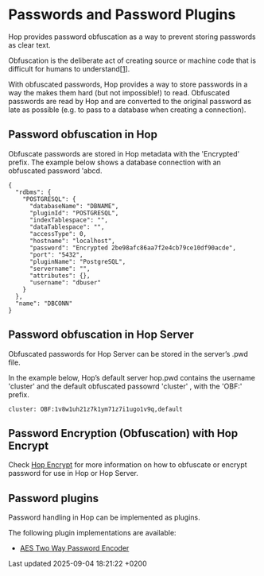 <div id="header">

# Passwords and Password Plugins

</div>

<div id="content">

<div id="preamble">

<div class="sectionbody">

<div class="paragraph">

Hop provides password obfuscation as a way to prevent storing passwords as clear text.

</div>

<div class="paragraph">

Obfuscation is the deliberate act of creating source or machine code that is difficult for humans to understand\[[1](https://en.wikipedia.org/wiki/Obfuscation_\(software\))\].

</div>

<div class="paragraph">

With obfuscated passwords, Hop provides a way to store passwords in a way the makes them hard (but not impossible\!) to read. Obfuscated passwords are read by Hop and are converted to the original password as late as possible (e.g. to pass to a database when creating a connection).

</div>

</div>

</div>

<div class="sect1">

## Password obfuscation in Hop

<div class="sectionbody">

<div class="paragraph">

Obfuscate passwords are stored in Hop metadata with the 'Encrypted' prefix. The example below shows a database connection with an obfuscated password 'abcd.

</div>

<div class="listingblock">

<div class="content">

``` highlight
{
  "rdbms": {
    "POSTGRESQL": {
      "databaseName": "DBNAME",
      "pluginId": "POSTGRESQL",
      "indexTablespace": "",
      "dataTablespace": "",
      "accessType": 0,
      "hostname": "localhost",
      "password": "Encrypted 2be98afc86aa7f2e4cb79ce10df90acde",
      "port": "5432",
      "pluginName": "PostgreSQL",
      "servername": "",
      "attributes": {},
      "username": "dbuser"
    }
  },
  "name": "DBCONN"
}
```

</div>

</div>

</div>

</div>

<div class="sect1">

## Password obfuscation in Hop Server

<div class="sectionbody">

<div class="paragraph">

Obfuscated passwords for Hop Server can be stored in the server’s .pwd file.

</div>

<div class="paragraph">

In the example below, Hop’s default server hop.pwd contains the username 'cluster' and the default obfuscated passowrd 'cluster' , with the 'OBF:' prefix.

</div>

<div class="listingblock">

<div class="content">

``` highlight
cluster: OBF:1v8w1uh21z7k1ym71z7i1ugo1v9q,default
```

</div>

</div>

</div>

</div>

<div class="sect1">

## Password Encryption (Obfuscation) with Hop Encrypt

<div class="sectionbody">

<div class="paragraph">

Check [Hop Encrypt](hop-tools/hop-encrypt.XEkbAIeZcG) for more information on how to obfuscate or encrypt password for use in Hop or Hop Server.

</div>

</div>

</div>

<div class="sect1">

## Password plugins

<div class="sectionbody">

<div class="paragraph">

Password handling in Hop can be implemented as plugins.

</div>

<div class="paragraph">

The following plugin implementations are available:

</div>

<div class="ulist">

  - [AES Two Way Password Encoder](password/passwords/aespasswords.XEkbAIeZcG)

</div>

</div>

</div>

</div>

<div id="footer">

<div id="footer-text">

Last updated 2025-09-04 18:21:22 +0200

</div>

</div>
